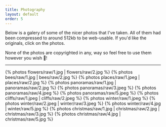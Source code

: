 ```yaml
---
title: Photography
layout: default
order: 5
---
```


Below is a galery of some of the nicer photos that I've taken. All of them had been compressed to around 512kb to be web-usable. If you'd like the originals, click on the photos.

None of the photos are copyrighted in any, way so feel free to use them however you wish 🙂!

---

{% photos flowers/raw/1.jpg | flowers/raw/2.jpg %}
{% photos bees/raw/1.jpg | bees/raw/2.jpg %}
{% photos places/raw/1.jpeg | places/raw/2.jpg %}
{% photos panoramas/raw/1.jpg | panoramas/raw/2.jpg %}
{% photos panoramas/raw/3.jpeg %}
{% photos panoramas/raw/4.jpeg %}
{% photos panoramas/raw/5.jpeg %}
{% photos cliffs/raw/1.jpeg | cliffs/raw/2.jpeg %}
{% photos winter/raw/1.jpeg %}
{% photos winter/raw/2.jpeg | winter/raw/3.jpeg %}
{% photos winter/raw/4.jpg | winter/raw/5.jpg %}
{% photos christmas/raw/1.jpg | christmas/raw/2.jpg | christmas/raw/3.jpg %}
{% photos christmas/raw/4.jpg | christmas/raw/5.jpg %}
